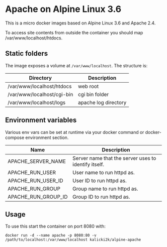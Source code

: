 # Apache on Alpine Linux 3.6
This is a micro docker images based on Alpine Linux 3.6 and Apache 2.4.

To access site contents from outside the container you should map /var/www/localhost/htdocs.

## Static folders
The image exposes a volume at `/var/www/localhost`. The structure is:

| Directory                  | Description          |
| -------------------------- | -------------------- |
| /var/www/localhost/htdocs  | web root             |
| /var/www/localhost/cgi-bin | cgi bin folder       |
| /var/www/localhost/logs    | apache log directory | 

## Environment variables
Various env vars can be set at runtime via your docker command or docker-compose environment section.

| Name                | Description                 |
| ------------------- | --------------------------- |
| APACHE_SERVER_NAME  | Server name that the server uses to identify itself. |
| APACHE_RUN_USER     | User name to run httpd as.                           |
| APACHE_RUN_USER_ID  | User ID to run httpd as.                             |
| APACHE_RUN_GROUP    | Group name to run httpd as.                          |
| APACHE_RUN_GROUP_ID | Group ID to run httpd as.                            |

## Usage

To use this start the container on port 8080 with:
```
docker run -d --name apache -p 8080:80 -v /path/to/localhost:/var/www/localhost kalicki2k/alpine-apache
```